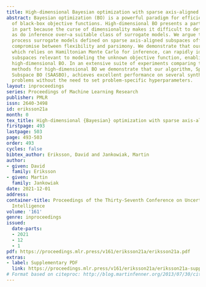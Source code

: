 ```yaml
---
title: High-dimensional Bayesian optimization with sparse axis-aligned subspaces
abstract: Bayesian optimization (BO) is a powerful paradigm for efficient optimization
  of black-box objective functions. High-dimensional BO presents a particular challenge,
  in part because the curse of dimensionality makes it difficult to define—as well
  as do inference over—a suitable class of surrogate models. We argue that Gaussian
  process surrogate models defined on sparse axis-aligned subspaces offer an attractive
  compromise between flexibility and parsimony. We demonstrate that our approach,
  which relies on Hamiltonian Monte Carlo for inference, can rapidly identify sparse
  subspaces relevant to modeling the unknown objective function, enabling sample-efficient
  high-dimensional BO. In an extensive suite of experiments comparing to existing
  methods for high-dimensional BO we demonstrate that our algorithm, Sparse Axis-Aligned
  Subspace BO (SAASBO), achieves excellent performance on several synthetic and real-world
  problems without the need to set problem-specific hyperparameters.
layout: inproceedings
series: Proceedings of Machine Learning Research
publisher: PMLR
issn: 2640-3498
id: eriksson21a
month: 0
tex_title: High-dimensional {Bayesian} optimization with sparse axis-aligned subspaces
firstpage: 493
lastpage: 503
page: 493-503
order: 493
cycles: false
bibtex_author: Eriksson, David and Jankowiak, Martin
author:
- given: David
  family: Eriksson
- given: Martin
  family: Jankowiak
date: 2021-12-01
address:
container-title: Proceedings of the Thirty-Seventh Conference on Uncertainty in Artificial
  Intelligence
volume: '161'
genre: inproceedings
issued:
  date-parts:
  - 2021
  - 12
  - 1
pdf: https://proceedings.mlr.press/v161/eriksson21a/eriksson21a.pdf
extras:
- label: Supplementary PDF
  link: https://proceedings.mlr.press/v161/eriksson21a/eriksson21a-supp.pdf
# Format based on citeproc: http://blog.martinfenner.org/2013/07/30/citeproc-yaml-for-bibliographies/
---
```

